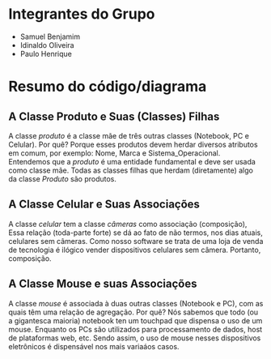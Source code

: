 # Integrantes do Grupo

- Samuel Benjamim
- Idinaldo Oliveira
- Paulo Henrique


# Resumo do código/diagrama


## A Classe Produto e Suas (Classes) Filhas

A classe _produto_ é a classe mãe de três outras classes (Notebook, PC e Celular). Por quê? Porque esses produtos devem herdar diversos atributos em comum, por exemplo: Nome, Marca e Sistema_Operacional. Entendemos que a _produto_ é uma entidade fundamental e deve ser usada como classe mãe. Todas as classes filhas que herdam (diretamente) algo da classe _Produto_ são produtos.


## A Classe Celular e Suas Associações

A classe _celular_ tem a classe _câmeras_ como associação (composição), Essa relação (toda-parte forte) se dá ao fato de não termos, nos dias atuais, celulares sem câmeras. Como nosso software se trata de uma loja de venda de tecnologia é ilógico vender dispositivos celulares sem câmera. Portanto, composição.


## A Classe Mouse e suas Associações

A classe _mouse_ é associada à duas outras classes (Notebook e PC), com as quais têm uma relação de agregação. Por quê? Nós sabemos que todo (ou a gigantesca maioria) notebook ten um touchpad que dispensa o uso de um mouse. Enquanto os PCs são utilizados para processamento de dados, host de plataformas web, etc. Sendo assim, o uso de mouse nesses dispositivos eletrônicos é dispensável nos mais variaáos casos.
